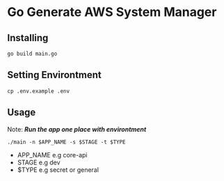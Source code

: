 # Go Generate AWS System Manager


## Installing
```
go build main.go
```

## Setting Environtment
```
cp .env.example .env
```

## Usage
Note: ***Run the app one place with environtment***
```
./main -n $APP_NAME -s $STAGE -t $TYPE
```
- APP_NAME e.g core-api
- STAGE e.g dev
- $TYPE e.g secret or general

